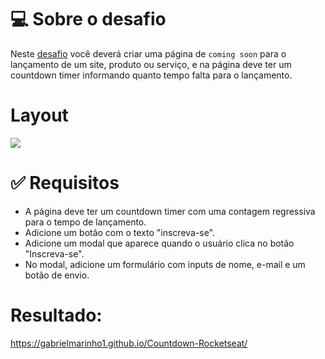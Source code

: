 <h1>💻 Sobre o desafio</h1>
<p>Neste <a href="https://efficient-sloth-d85.notion.site/Desafio-Countdown-4572ce6f5c91469abe0171f454a13e3f#57010e4d2de74f03a81901cc5c74fa2e">desafio</a> você deverá criar uma página de <code>coming soon</code> para o lançamento de um site, produto ou serviço, e na página deve ter um countdown timer informando quanto tempo falta para o lançamento.</p>
<h1>Layout</h1>
<img src="https://efficient-sloth-d85.notion.site/image/https%3A%2F%2Fs3-us-west-2.amazonaws.com%2Fsecure.notion-static.com%2F4ae14d1c-890d-4c40-8ab1-31369ba44cde%2FMacBook_Pro_16_inch.png?table=block&id=19099266-a58e-43c8-9e87-6e4fd7b22df1&spaceId=08f749ff-d06d-49a8-a488-9846e081b224&width=2000&userId=&cache=v2">
<h1>✅ Requisitos</h1>
<ul>
<li>A página deve ter um countdown timer com uma contagem regressiva para o tempo de lançamento.</li>
<li>Adicione um botão com o texto "inscreva-se".</li>
<li>Adicione um modal que aparece quando o usuário clica no botão "Inscreva-se".</li>
<li>No modal, adicione um formulário com inputs de nome, e-mail e um botão de envio.</li>

</ul>
<h1>Resultado:</h1>
<a href="https://gabrielmarinho1.github.io/Countdown-Rocketseat/">https://gabrielmarinho1.github.io/Countdown-Rocketseat/</a>